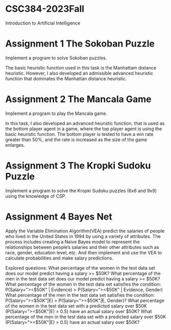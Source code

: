 # CSC384-2023Fall
Introduction to Artificial Intelligence

# Assignment 1 The Sokoban Puzzle
Implement a program to solve Sokoban puzzles.

The basic heuristic function used in this task is the Manhattam distance heuristic. However, I also developed an admissible advanced heuristic function that dominates the Manhattan distance heuristic.

# Assignment 2 The Mancala Game
Implement a program to play the Mancala game.

In this task, I also developed an advanced heuristic function, that is used as the bottom player agent in a game, where the top player agent is using the basic heuristic function. The bottom player is tested to have a win rate greater than 50%, and the rate is increased as the size of the game enlarges.

# Assignment 3 The Kropki Sudoku Puzzle
Implement a program to solve the Kropki Sudoku puzzles (6x6 and 9x9) using the knowledge of CSP.

# Assignment 4 Bayes Net
Apply the Variable Elimination Algorithm(VEA) predict the salaries of people who lived in the United States in 1994 by using a variety of attributes. The process includes creating a Naive Bayes model to represent the relationships between people’s salaries and their other attributes such as race, gender, education level, etc. And then implement and use the VEA to calculate probabilities and make salary predictions.

Explored questions:
What percentage of the women in the test data set does our model predict having a salary >= $50K? 
What percentage of the men in the test data set does our model predict having a salary >= $50K?
What percentage of the women in the test data set satisfies the condition: P(Salary=">=$50K" | Evidence) > P(Salary=">=$50K" | Evidence, Gender)
What percentage of the men in the test data set satisfies the condition: P(Salary=">=$50K"|E) > P(Salary=">=$50K"|E, Gender)?
What percentage of the women in the test data set with a predicted salary over $50K (P(Salary=">=$50K"|E) > 0.5) have an actual salary over $50K?
What percentage of the men in the test data set with a predicted salary over $50K (P(Salary=">=$50K"|E) > 0.5) have an actual salary over $50K? 
